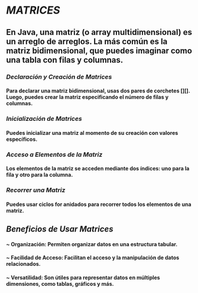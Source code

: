 # _MATRICES_
## En Java, una matriz (o array multidimensional) es un arreglo de arreglos. La más común es la matriz bidimensional, que puedes imaginar como una tabla con filas y columnas.
### _Declaración y Creación de Matrices_
#### Para declarar una matriz bidimensional, usas dos pares de corchetes [][]. Luego, puedes crear la matriz especificando el número de filas y columnas.
### _Inicialización de Matrices_
#### Puedes inicializar una matriz al momento de su creación con valores específicos.
### _Acceso a Elementos de la Matriz_
#### Los elementos de la matriz se acceden mediante dos índices: uno para la fila y otro para la columna.
### _Recorrer una Matriz_
#### Puedes usar ciclos for anidados para recorrer todos los elementos de una matriz.
## _Beneficios de Usar Matrices_
#### ~ Organización: Permiten organizar datos en una estructura tabular.
#### ~ Facilidad de Acceso: Facilitan el acceso y la manipulación de datos relacionados.
#### ~ Versatilidad: Son útiles para representar datos en múltiples dimensiones, como tablas, gráficos y más.
